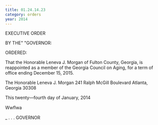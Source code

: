 ```yaml
---
title: 01.24.14.23
category: orders
year: 2014
---
```

 

EXECUTIVE ORDER

BY THE" "GOVERNOR:

ORDERED:

That the Honorable Leneva J. Morgan of Fulton County, Georgia,
is reappointed as a member of the Georgia Council on Aging, for a
term of office ending December 15, 2015.

The Honorable Leneva J. Morgan
241 Ralph McGill Boulevard
Atlanta, Georgia 30308

This twenty—fourth day of January, 2014

Wwﬂwa     

_ . . . GOVERNOR

